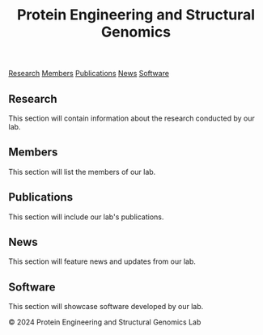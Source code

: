 <body>
    <header>
        <h1>Protein Engineering and Structural Genomics</h1>
    </header>
    <nav>
        <a href="#research">Research</a>
        <a href="#members">Members</a>
        <a href="#publications">Publications</a>
        <a href="#news">News</a>
        <a href="#software">Software</a>
    </nav>
    <section id="research">
        <h2>Research</h2>
        <p>This section will contain information about the research conducted by our lab.</p>
    </section>
    <section id="members">
        <h2>Members</h2>
        <p>This section will list the members of our lab.</p>
    </section>
    <section id="publications">
        <h2>Publications</h2>
        <p>This section will include our lab's publications.</p>
    </section>
    <section id="news">
        <h2>News</h2>
        <p>This section will feature news and updates from our lab.</p>
    </section>
    <section id="software">
        <h2>Software</h2>
        <p>This section will showcase software developed by our lab.</p>
    </section>
    <footer>
        <p>&copy; 2024 Protein Engineering and Structural Genomics Lab</p>
    </footer>
</body>
</html>
